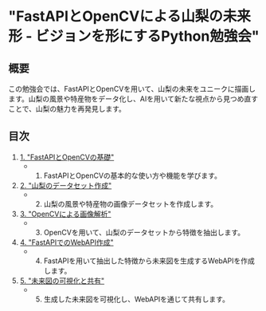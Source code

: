 # "FastAPIとOpenCVによる山梨の未来形 - ビジョンを形にするPython勉強会"

## 概要
この勉強会では、FastAPIとOpenCVを用いて、山梨の未来をユニークに描画します。山梨の風景や特産物をデータ化し、AIを用いて新たな視点から見つめ直すことで、山梨の魅力を再発見します。

## 目次
1. [1. "FastAPIとOpenCVの基礎"](chapter01)
    - 1. FastAPIとOpenCVの基本的な使い方や機能を学びます。
1. [2. "山梨のデータセット作成"](chapter02)
    - 2. 山梨の風景や特産物の画像データセットを作成します。
1. [3. "OpenCVによる画像解析"](chapter03)
    - 3. OpenCVを用いて、山梨のデータセットから特徴を抽出します。
1. [4. "FastAPIでのWebAPI作成"](chapter04)
    - 4. FastAPIを用いて抽出した特徴から未来図を生成するWebAPIを作成します。
1. [5. "未来図の可視化と共有"](chapter05)
    - 5. 生成した未来図を可視化し、WebAPIを通じて共有します。